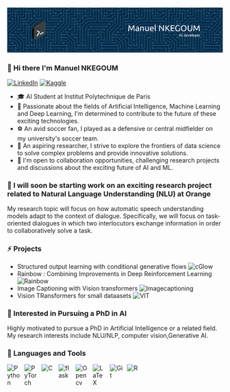 <!--
**Manuelnkegoum-8/Manuelnkegoum-8** is a ✨ _special_ ✨ repository because its `README.md` (this file) appears on your GitHub profile.

Here are some ideas to get you started:

- 🔭 I’m currently working on ...
- 🌱 I’m currently learning ...
- 👯 I’m looking to collaborate on ...
- 🤔 I’m looking for help with ...
- 💬 Ask me about ...
- 📫 How to reach me: ...
- 😄 Pronouns: ...
- ⚡ Fun fact: ...
-->
![Manuel's GitHub Banner](./images/github-header-image.png)
###  👋 Hi there  I'm Manuel NKEGOUM 
[![LinkedIn](https://img.shields.io/badge/linkedin-%230077B5.svg?style=for-the-badge&logo=linkedin&logoColor=white)](https://www.linkedin.com/in/manuel-nkegoum)
[![Kaggle](https://img.shields.io/badge/Kaggle-035a7d?style=for-the-badge&logo=kaggle&logoColor=white)]([https://www.linkedin.com/in/manuel-nkegoum](https://www.kaggle.com/manuelnkegoum))

-  🎓 AI Student at Institut Polytechnique de Paris
- 🧠 Passionate about the fields of Artificial Intelligence, Machine Learning and Deep Learning, I'm determined to contribute to the future of these exciting technologies.
- ⚽ An avid soccer fan, I played as a defensive or central midfielder on my university's soccer team.
- 🔬 An aspiring researcher, I strive to explore the frontiers of data science to solve complex problems and provide innovative solutions.
- 🤝 I'm open to collaboration opportunities, challenging research projects and discussions about the exciting future of AI and ML.

### 🔭 I will soon be starting work on an exciting research project related to Natural Language Understanding (NLU) at Orange
My research topic will focus on how automatic speech understanding models adapt to the context of dialogue. Specifically, we will focus on task-oriented dialogues in which two interlocutors exchange information in order to collaboratively solve a task.

### ⚡ Projects
- Structured output learning with conditional generative flows ![cGlow](https://github.com/Manuelnkegoum-8/cGLOW)
- Rainbow : Combining Improvements in Deep Reinforcement Learning ![Rainbow](https://github.com/Manuelnkegoum-8/Rainbow_is_all_we_need)
- Image Captioning with Vision transformers ![Imagecaptioning](https://github.com/Manuelnkegoum-8/imagecaptioning)
- Vision TRansformers for small dataasets ![VIT](https://github.com/Manuelnkegoum-8/Vision-transformer)

###  👯 Interested in Pursuing a PhD in AI

 Highly motivated to pursue a PhD in Artificial Intelligence or a related field. My research interests include NLU/NLP, computer vision,Generative AI.

 
###  🧰 Languages and Tools
<img align="left" alt="Python" width="30px" style="padding-right:10px;" src="https://cdn.jsdelivr.net/gh/devicons/devicon/icons/python/python-plain.svg" />
<img align="left" alt="PyTorch" width="30px" style="padding-right:10px;" src="https://cdn.jsdelivr.net/gh/devicons/devicon/icons/pytorch/pytorch-original.svg" />
<img align="left" alt="C" width="30px" style="padding-right:10px;" src="https://cdn.jsdelivr.net/gh/devicons/devicon/icons/c/c-original.svg" />
<img align="left" alt="flask" width="30px" style="padding-right:10px;" src="https://cdn.jsdelivr.net/gh/devicons/devicon@latest/icons/flask/flask-original-wordmark.svg" />
<img align="left" alt="Opencv" width="30px" style="padding-right:10px;" src="https://cdn.jsdelivr.net/gh/devicons/devicon/icons/opencv/opencv-original.svg" />
<img align="left" alt="LaTeX" width="30px" style="padding-right:10px;" src="https://cdn.jsdelivr.net/gh/devicons/devicon/icons/latex/latex-original.svg" />
<img align="left" alt="Git" width="30px" style="padding-right:10px;" src="https://cdn.jsdelivr.net/gh/devicons/devicon/icons/git/git-original.svg" />
<img align="left" alt="R" width="30px" style="padding-right:10px;" src="https://cdn.jsdelivr.net/gh/devicons/devicon/icons/r/r-original.svg" />
